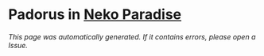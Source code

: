 # Padorus in [Neko Paradise](https://myanimelist.net/manga/65699/Neko_Paradise)

###### This page was automatically generated. If it contains errors, please open a Issue.

